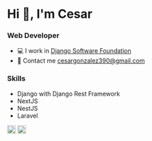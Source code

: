 # Hi 👋, I'm Cesar
### Web Developer

- 💻 I work in [Django Software Foundation](https://www.djangoproject.com/foundation/ "Django Software Foundation")
- 📧 Contact me [cesargonzalez390@gmail.com](mailto:cesargonzalez390@gmail.com "cesargonzalez390@gmail.com")

### Skills
- Django with Django Rest Framework
- NextJS
- NestJS
- Laravel

<p align="center">

<a href="https://www.linkedin.com/in/cesar-enrique-gonzalez-carvajal-ab0a8112a/" target="blank"><img align="center" src="https://cdn.jsdelivr.net/npm/simple-icons@3.0.1/icons/linkedin.svg" alt="https://www.linkedin.com/in/cesar-enrique-gonzalez-carvajal-ab0a8112a/" height="20" width="20" /></a>
<a href="https://www.instagram.com/_cgonzalez29/" target="blank"><img align="center" src="https://cdn.jsdelivr.net/npm/simple-icons@3.0.1/icons/instagram.svg" alt="https://www.instagram.com/_cgonzalez29/" height="20" width="20" /></a>
</p>
